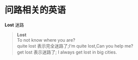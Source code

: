 # 问路相关的英语
**Lost** 迷路
>**Lost** <br>
>To not know where you are? <br>
>quite lost 表示完全迷路了;I‘m quite lost,Can you help me? <br>
>get lost 表示迷路了; I always get lost in big cities. <br>
